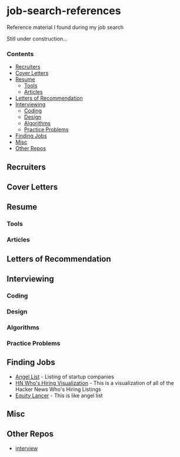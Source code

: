 job-search-references
=====================

Reference material I found during my job search

Still under construction...

### Contents

* [Recruiters](#recruiters)
* [Cover Letters](#cover-letters)
* [Resume](#resume)
    * [Tools](#resume-tools)
    * [Articles](#resume-articles)
* [Letters of Recommendation](#letters-of-recommendation)
* [Interviewing](#interviewing)
    * [Coding](#coding)
    * [Design](#design)
    * [Algorithms](#algorithms)
    * [Practice Problems](#practice-problems)
* [Finding Jobs](#finding-jobs)
* [Misc](#misc)
* [Other Repos](#similar-github-repos)

## Recruiters

## Cover Letters

## Resume

### Tools

### Articles

## Letters of Recommendation

## Interviewing

### Coding

### Design

### Algorithms

### Practice Problems

## Finding Jobs

* [Angel List][j_angel] - Listing of startup companies
* [HN Who's Hiring Visualization][j_hn] - This is a visualization of all of the Hacker News Who's Hiring Listings
* [Equity Lancer][j_eq] - This is like angel list

[j_angel]: https://angel.co/
[j_hn]: http://gaganpreet.github.io/hn-hiring-mapped/src/web/
[j_eq]: http://equitylancer.com/

## Misc

## Other Repos

* [interview][rep_and]

[rep_and]: https://github.com/andreis/interview
